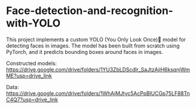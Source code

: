 # Face-detection-and-recognition-with-YOLO

This project implements a custom YOLO (You Only Look Once)👀 model for detecting faces in images. The model has been built from scratch using PyTorch, and it predicts bounding boxes around faces in images.

Constructed models: https://drive.google.com/drive/folders/1YU3ZbLDScdlr_SaJtzAjiH6ksqnjWmME?usp=drive_link

Data: https://drive.google.com/drive/folders/1WhAjMJtyc5AcPpBlUCGp75LF88TnC4Q7?usp=drive_link
